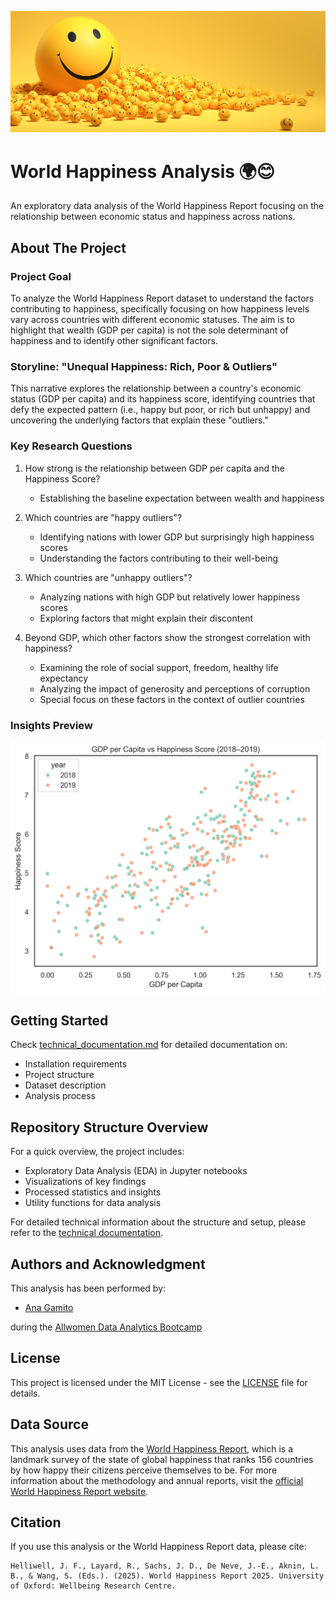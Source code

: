 ![World Happiness Analysis](images/emoji-smile.jpg)

# World Happiness Analysis 🌍😊

An exploratory data analysis of the World Happiness Report focusing on the relationship between economic status and happiness across nations.

## About The Project

### Project Goal
To analyze the World Happiness Report dataset to understand the factors contributing to happiness, specifically focusing on how happiness levels vary across countries with different economic statuses. The aim is to highlight that wealth (GDP per capita) is not the sole determinant of happiness and to identify other significant factors.

### Storyline: "Unequal Happiness: Rich, Poor & Outliers"
This narrative explores the relationship between a country's economic status (GDP per capita) and its happiness score, identifying countries that defy the expected pattern (i.e., happy but poor, or rich but unhappy) and uncovering the underlying factors that explain these "outliers."

### Key Research Questions
1. How strong is the relationship between GDP per capita and the Happiness Score?
   - Establishing the baseline expectation between wealth and happiness

2. Which countries are "happy outliers"?
   - Identifying nations with lower GDP but surprisingly high happiness scores
   - Understanding the factors contributing to their well-being

3. Which countries are "unhappy outliers"?
   - Analyzing nations with high GDP but relatively lower happiness scores
   - Exploring factors that might explain their discontent

4. Beyond GDP, which other factors show the strongest correlation with happiness?
   - Examining the role of social support, freedom, healthy life expectancy
   - Analyzing the impact of generosity and perceptions of corruption
   - Special focus on these factors in the context of outlier countries

### Insights Preview
![GDP vs Happiness Score](visualizations/bivariate_plots/scatter/scatter-gpd-happiness-score.png)

## Getting Started
Check [technical_documentation.md](technical_documentation.md) for detailed documentation on:
- Installation requirements
- Project structure
- Dataset description
- Analysis process

## Repository Structure Overview
For a quick overview, the project includes:
- Exploratory Data Analysis (EDA) in Jupyter notebooks
- Visualizations of key findings
- Processed statistics and insights
- Utility functions for data analysis

For detailed technical information about the structure and setup, please refer to the [technical documentation](technical_documentation.md).

## Authors and Acknowledgment

This analysis has been performed by:

- [Ana Gamito](https://www.linkedin.com/in/ana-gamito/)

during the [Allwomen Data Analytics Bootcamp](https://www.allwomen.tech/bootcamp/data-analytics-bootcamp/)

## License

This project is licensed under the MIT License - see the [LICENSE](LICENSE) file for details.

## Data Source

This analysis uses data from the [World Happiness Report](https://www.worldhappiness.report/), which is a landmark survey of the state of global happiness that ranks 156 countries by how happy their citizens perceive themselves to be. For more information about the methodology and annual reports, visit the [official World Happiness Report website](https://www.worldhappiness.report/).

## Citation

If you use this analysis or the World Happiness Report data, please cite:

```
Helliwell, J. F., Layard, R., Sachs, J. D., De Neve, J.-E., Aknin, L. B., & Wang, S. (Eds.). (2025). World Happiness Report 2025. University of Oxford: Wellbeing Research Centre.
```
